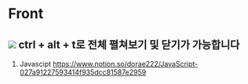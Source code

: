 # Front
![](https://img.shields.io/badge/-Notion-000000?&logo=Notion&logoColor=white) ctrl + alt + t로 전체 펼쳐보기 및 닫기가 가능합니다
---
1. Javascipt
https://www.notion.so/dorae222/JavaScript-027a91227593414f935dcc81587e2959

